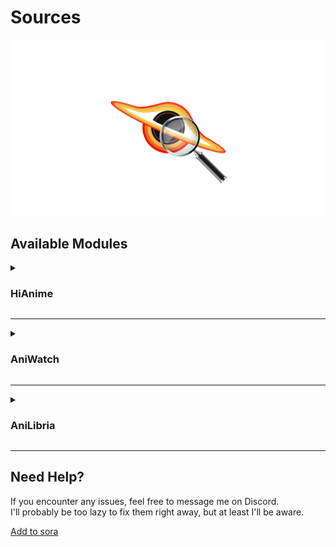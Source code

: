# Sources

<div align="center"> 
  <img src="https://github.com/50n50/sources/blob/main/asset.png?raw=true" width="500px">
  <br>
</div>

## Available Modules

<details>

<summary>

### HiAnime 

</summary>

### HiAnime
**File:** `HiAnime.json`  
**Description:** HiAnime JavaScript module utilizing the AniWatch API (requires `hianime.js`).<br>
**Note:** *Currently supports only dubbed versions until soft subs issue is resolved.* <br>
**Language:** English. (DUB)<br>
**App version:** V2 and up <br>
**URL (Paste in app):** https://raw.githubusercontent.com/50n50/sources/refs/heads/main/hianime/hianime.json
</details>

---

<details>

<summary>

### AniWatch

</summary>

### AniWatch
**File:** `AniWatch.json`  
**Description:** AniWatch JavaScript module utilizing the Anime-API (requires `aniwatch.js`). <br> 
**Note:** *Currently supports only dubbed versions until soft subs issue is resolved.* <br>
**Language:** English. (DUB) <br>
**App version:** V2 and up <br>
**URL (Paste in app):** https://raw.githubusercontent.com/50n50/sources/refs/heads/main/aniwatch/aniwatch.json
</details>

---
<details>

<summary>
  
### AniLibria

</summary>

### AniLibria
**File:** `AniLibria.json`  
**Description:** AniLibria JavaScript module utilizing the AniLibria-API (requires `AniLibria.js`). <br> 
**Language:** Russian. <br>
**App version:** V2 and up <br>
https://raw.githubusercontent.com/50n50/sources/refs/heads/main/anilibria/anilibria.json
</details>

---

## Need Help?
If you encounter any issues, feel free to message me on Discord.  
I'll probably be too lazy to fix them right away, but at least I'll be aware.



<a href="sora://module?url=https://raw.githubusercontent.com/50n50/sources/refs/heads/main/anilibria/anilibria.json">Add to sora</a>
 









